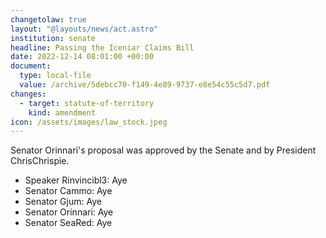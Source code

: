 ```yaml
---
changetolaw: true
layout: "@layouts/news/act.astro"
institution: senate
headline: Passing the Iceniar Claims Bill
date: 2022-12-14 08:01:00 +00:00
document:
  type: local-file
  value: /archive/5debcc70-f149-4e89-9737-e8e54c55c5d7.pdf
changes:
  - target: statute-of-territory
    kind: amendment
icon: /assets/images/law_stock.jpeg
---
```

Senator Orinnari's proposal was approved by the Senate and by President ChrisChrispie.<!--more-->

- Speaker Rinvincibl3: Aye
- Senator Cammo: Aye
- Senator Gjum: Aye
- Senator Orinnari: Aye
- Senator SeaRed: Aye
